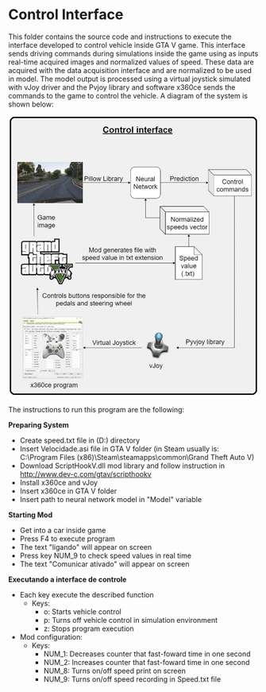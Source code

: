 # Control Interface

This folder contains the source code and instructions to execute the interface developed to control vehicle inside GTA V game. This interface sends driving commands during simulations inside the game using as inputs real-time acquired images and normalized values of speed. These data are acquired with the data acquisition interface and are normalized to be used in model. The model output is processed using a virtual joystick simulated with vJoy driver and the Pvjoy library and software x360ce sends the commands to the game to control the vehicle. A diagram of the system is shown below:

<img src="https://github.com/henriqueyda/Autonomous-Vehicle-GTA-V/blob/master/images/control_interface.png" width=600>

The instructions to run this program are the following:

**Preparing System**
- Create speed.txt file in (D:) directory 
- Insert Velocidade.asi file in GTA V folder (in Steam usually is: C:\Program Files (x86)\Steam\steamapps\common\Grand Theft Auto V)
- Download ScriptHookV.dll mod library and follow instruction in http://www.dev-c.com/gtav/scripthookv
- Install x360ce and vJoy 
- Insert x360ce in GTA V folder
- Insert path to neural network model in "Model" variable

**Starting Mod**
- Get into a car inside game
- Press F4 to execute program 
- The text "ligando" will appear on screen
- Press key NUM_9 to check speed values in real time
- The text "Comunicar ativado" will appear on screen

**Executando a interface de controle**
- Each key execute the described function
    - Keys:
        - o: Starts vehicle control
        - p: Turns off vehicle control in simulation environment
        - z: Stops program execution
- Mod configuration:
    - Keys:
        - NUM_1: Decreases counter that fast-foward time in one second
        - NUM_2: Increases counter that fast-foward time in one second
        - NUM_8: Turns on/off speed print on screen
        - NUM_9: Turns on/off speed recording in Speed.txt file
